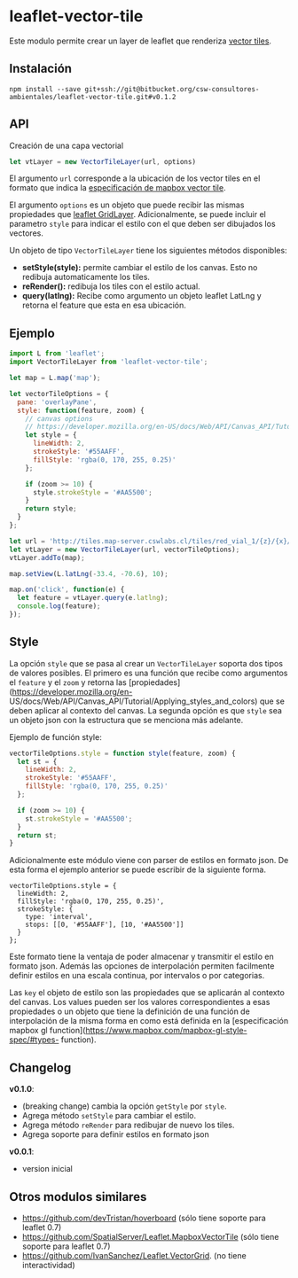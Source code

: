# leaflet-vector-tile

Este modulo permite crear un layer de leaflet que renderiza [vector
tiles](https://github.com/mapbox/vector-tile-spec).

## Instalación

```
npm install --save git+ssh://git@bitbucket.org/csw-consultores-ambientales/leaflet-vector-tile.git#v0.1.2
```

## API
Creación de una capa vectorial

```javascript
let vtLayer = new VectorTileLayer(url, options)
```

El argumento `url` corresponde a la ubicación de los vector tiles en el
formato que indica la [especificación de mapbox vector
tile](https://github.com/mapbox/vector-tile-spec).

El argumento `options` es un objeto que puede recibir las mismas propiedades
que [leaflet GridLayer](http://leafletjs.com/reference-1.0.0.html#gridlayer).
Adicionalmente, se puede incluir el parametro `style` para indicar el estilo
con el que deben ser dibujados los vectores.

Un objeto de tipo `VectorTileLayer` tiene los siguientes métodos disponibles:

- **setStyle(style):**
  permite cambiar el estilo de los canvas. Esto no redibuja automaticamente los tiles.
- **reRender():**
  redibuja los tiles con el estilo actual.
- **query(latlng):**
  Recibe como argumento un objeto leaflet LatLng y retorna el feature que esta en esa ubicación.

## Ejemplo

```javascript
import L from 'leaflet';
import VectorTileLayer from 'leaflet-vector-tile';

let map = L.map('map');

let vectorTileOptions = {
  pane: 'overlayPane',
  style: function(feature, zoom) {
    // canvas options
    // https://developer.mozilla.org/en-US/docs/Web/API/Canvas_API/Tutorial/Applying_styles_and_colors
    let style = {
      lineWidth: 2,
      strokeStyle: '#55AAFF',
      fillStyle: 'rgba(0, 170, 255, 0.25)'
    };

    if (zoom >= 10) {
      style.strokeStyle = '#AA5500';
    }
    return style;
  }
};

let url = 'http://tiles.map-server.cswlabs.cl/tiles/red_vial_1/{z}/{x}/{y}.pbf';
let vtLayer = new VectorTileLayer(url, vectorTileOptions);
vtLayer.addTo(map);

map.setView(L.latLng(-33.4, -70.6), 10);

map.on('click', function(e) {
  let feature = vtLayer.query(e.latlng);
  console.log(feature);
});
```

## Style

La opción `style` que se pasa al crear un `VectorTileLayer` soporta
dos tipos de valores posibles.  El primero es una función que recibe como
argumentos el `feature` y el `zoom` y retorna las
[propiedades](https://developer.mozilla.org/en-
US/docs/Web/API/Canvas_API/Tutorial/Applying_styles_and_colors) que se deben
aplicar al contexto del canvas. La segunda opción es que `style` sea un objeto
json con la estructura que se menciona más adelante.

Ejemplo de función style:

```javascript
vectorTileOptions.style = function style(feature, zoom) {
  let st = {
    lineWidth: 2,
    strokeStyle: '#55AAFF',
    fillStyle: 'rgba(0, 170, 255, 0.25)'
  };

  if (zoom >= 10) {
    st.strokeStyle = '#AA5500';
  }
  return st;
}
```

Adicionalmente este módulo viene con parser de estilos en formato json. De
esta forma el ejemplo anterior se puede escribir de la siguiente forma.

```
vectorTileOptions.style = {
  lineWidth: 2,
  fillStyle: 'rgba(0, 170, 255, 0.25)',
  strokeStyle: {
    type: 'interval',
    stops: [[0, '#55AAFF'], [10, '#AA5500']]
  }
};
```

Este formato tiene la ventaja de poder almacenar y transmitir el estilo en
formato json. Además las opciones de interpolación permiten facilmente definir
estilos en una escala continua, por intervalos o por categorias.

Las `key` el objeto de estilo son las propiedades que se aplicarán al contexto
del canvas. Los values pueden ser los valores correspondientes a esas
propiedades o un objeto que tiene la definición de una función de
interpolación de la misma forma en como está definida en la [especificación
mapbox gl function](https://www.mapbox.com/mapbox-gl-style-spec/#types-
function).



## Changelog

**v0.1.0**:

  - (breaking change) cambia la opción `getStyle` por `style`.
  - Agrega método `setStyle` para cambiar el estilo.
  - Agrega método `reRender` para redibujar de nuevo los tiles.
  - Agrega soporte para definir estilos en formato json

**v0.0.1**:

  - version inicial

## Otros modulos similares
 - https://github.com/devTristan/hoverboard (sólo tiene soporte para leaflet 0.7)
 - https://github.com/SpatialServer/Leaflet.MapboxVectorTile
   (sólo tiene soporte para leaflet 0.7)
 - https://github.com/IvanSanchez/Leaflet.VectorGrid. (no tiene interactividad)

